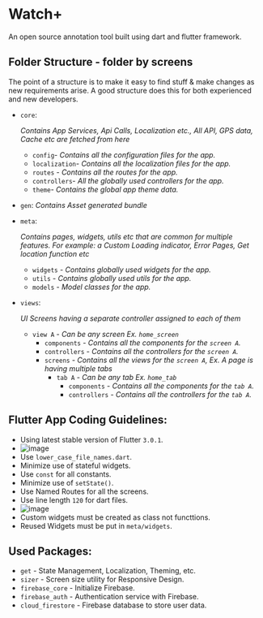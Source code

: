 # Watch+

An open source annotation tool built using dart and flutter framework.

## Folder Structure - folder by screens

The point of a structure is to make it easy to find stuff & make changes as new requirements arise. A good structure does this for both experienced and new developers.

- `core`:

  _Contains App Services, Api Calls, Localization etc., All API, GPS data, Cache etc are fetched from here_

  - `config`- _Contains all the configuration files for the app._
  - `localization`- _Contains all the localization files for the app._
  - `routes` - _Contains all the routes for the app._
  - `controllers`- _All the globally used controllers for the app._
  - `theme`- _Contains the global app theme data._

- `gen`:
  _Contains Asset generated bundle_

- `meta`:

  _Contains pages, widgets, utils etc that are common for multiple features. For example: a Custom Loading indicator, Error Pages, Get location function etc_

  - `widgets` - _Contains globally used widgets for the app._
  - `utils` - _Contains globally used utils for the app._
  - `models` - _Model classes for the app._

- `views`:

  _UI Screens having a separate controller assigned to each of them_

  - `view A` - _Can be any screen Ex. `home_screen`_
    - `components` - _Contains all the components for the `screen A`._
    - `controllers` - _Contains all the controllers for the `screen A`._
    - `screens` - _Contains all the views for the `screen A`, Ex. A page is having multiple tabs_
      - `tab A` - _Can be any tab Ex. `home_tab`_
        - `components` - _Contains all the components for the `tab A`._
        - `controllers` - _Contains all the controllers for the `tab A`._

## Flutter App Coding Guidelines:

- Using latest stable version of Flutter `3.0.1`.
- ![image](https://user-images.githubusercontent.com/90178033/172199999-a1322107-f464-48fa-802c-2f04aa05071f.png)
- Use `lower_case_file_names.dart`.
- Minimize use of stateful widgets.
- Use `const` for all constants.
- Minimize use of `setState()`.
- Use Named Routes for all the screens.
- Use line length `120` for dart files.
- ![image](https://user-images.githubusercontent.com/90178033/172284528-a9552834-4875-487d-8483-637b376b6a2f.png)
- Custom widgets must be created as class not functtions.
- Reused Widgets must be put in `meta/widgets`. 

## Used Packages:

- `get` - State Management, Localization, Theming, etc.
- `sizer` - Screen size utility for Responsive Design.
- `firebase_core` - Initialize Firebase.
- `firebase_auth` - Authentication service with Firebase.
- `cloud_firestore` - Firebase database to store user data.